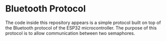 # Bluetooth Protocol

The code inside this repository appears is a simple protocol built on top of the Bluetooth protocol of the ESP32 microcontroller. The purpose of this protocol is to allow communication between two semaphores.
